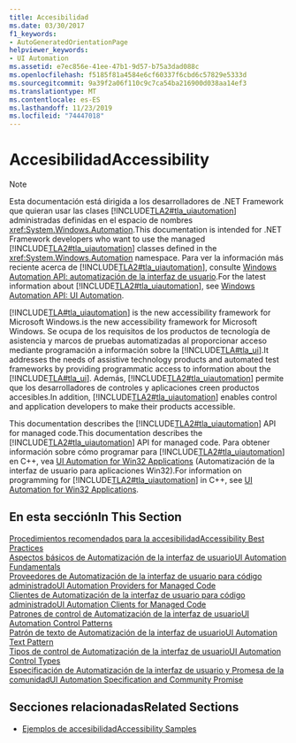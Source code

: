 ```yaml
---
title: Accesibilidad
ms.date: 03/30/2017
f1_keywords:
- AutoGeneratedOrientationPage
helpviewer_keywords:
- UI Automation
ms.assetid: e7ec856e-41ee-47b1-9d57-b75a3dad088c
ms.openlocfilehash: f5185f81a4584e6cf60337f6cbd6c57829e5333d
ms.sourcegitcommit: 9a39f2a06f110c9c7ca54ba216900d038aa14ef3
ms.translationtype: MT
ms.contentlocale: es-ES
ms.lasthandoff: 11/23/2019
ms.locfileid: "74447018"
---
```

# <a name="accessibility"></a><span data-ttu-id="3a5d4-102">Accesibilidad</span><span class="sxs-lookup"><span data-stu-id="3a5d4-102">Accessibility</span></span>
> [!NOTE]
> <span data-ttu-id="3a5d4-103">Esta documentación está dirigida a los desarrolladores de .NET Framework que quieran usar las clases [!INCLUDE[TLA2#tla_uiautomation](../../../includes/tla2sharptla-uiautomation-md.md)] administradas definidas en el espacio de nombres <xref:System.Windows.Automation>.</span><span class="sxs-lookup"><span data-stu-id="3a5d4-103">This documentation is intended for .NET Framework developers who want to use the managed [!INCLUDE[TLA2#tla_uiautomation](../../../includes/tla2sharptla-uiautomation-md.md)] classes defined in the <xref:System.Windows.Automation> namespace.</span></span> <span data-ttu-id="3a5d4-104">Para ver la información más reciente acerca de [!INCLUDE[TLA2#tla_uiautomation](../../../includes/tla2sharptla-uiautomation-md.md)], consulte [Windows Automation API: automatización de la interfaz de usuario](/windows/win32/winauto/entry-uiauto-win32).</span><span class="sxs-lookup"><span data-stu-id="3a5d4-104">For the latest information about [!INCLUDE[TLA2#tla_uiautomation](../../../includes/tla2sharptla-uiautomation-md.md)], see [Windows Automation API: UI Automation](/windows/win32/winauto/entry-uiauto-win32).</span></span>  
  
 [!INCLUDE[TLA#tla_uiautomation](../../../includes/tlasharptla-uiautomation-md.md)] <span data-ttu-id="3a5d4-105">is the new accessibility framework for Microsoft Windows.</span><span class="sxs-lookup"><span data-stu-id="3a5d4-105">is the new accessibility framework for Microsoft Windows.</span></span> <span data-ttu-id="3a5d4-106">Se ocupa de los requisitos de los productos de tecnología de asistencia y marcos de pruebas automatizadas al proporcionar acceso mediante programación a información sobre la [!INCLUDE[TLA#tla_ui](../../../includes/tlasharptla-ui-md.md)].</span><span class="sxs-lookup"><span data-stu-id="3a5d4-106">It addresses the needs of assistive technology products and automated test frameworks by providing programmatic access to information about the [!INCLUDE[TLA#tla_ui](../../../includes/tlasharptla-ui-md.md)].</span></span> <span data-ttu-id="3a5d4-107">Además, [!INCLUDE[TLA2#tla_uiautomation](../../../includes/tla2sharptla-uiautomation-md.md)] permite que los desarrolladores de controles y aplicaciones creen productos accesibles.</span><span class="sxs-lookup"><span data-stu-id="3a5d4-107">In addition, [!INCLUDE[TLA2#tla_uiautomation](../../../includes/tla2sharptla-uiautomation-md.md)] enables control and application developers to make their products accessible.</span></span>  
  
 <span data-ttu-id="3a5d4-108">This documentation describes the [!INCLUDE[TLA2#tla_uiautomation](../../../includes/tla2sharptla-uiautomation-md.md)] API for managed code.</span><span class="sxs-lookup"><span data-stu-id="3a5d4-108">This documentation describes the [!INCLUDE[TLA2#tla_uiautomation](../../../includes/tla2sharptla-uiautomation-md.md)] API for managed code.</span></span> <span data-ttu-id="3a5d4-109">Para obtener información sobre cómo programar para [!INCLUDE[TLA2#tla_uiautomation](../../../includes/tla2sharptla-uiautomation-md.md)] en C++, vea [UI Automation for Win32 Applications](/windows/desktop/winauto/windows-automation-api-portal) (Automatización de la interfaz de usuario para aplicaciones Win32).</span><span class="sxs-lookup"><span data-stu-id="3a5d4-109">For information on programming for [!INCLUDE[TLA2#tla_uiautomation](../../../includes/tla2sharptla-uiautomation-md.md)] in C++, see [UI Automation for Win32 Applications](/windows/desktop/winauto/windows-automation-api-portal).</span></span>  
  
## <a name="in-this-section"></a><span data-ttu-id="3a5d4-110">En esta sección</span><span class="sxs-lookup"><span data-stu-id="3a5d4-110">In This Section</span></span>  
 [<span data-ttu-id="3a5d4-111">Procedimientos recomendados para la accesibilidad</span><span class="sxs-lookup"><span data-stu-id="3a5d4-111">Accessibility Best Practices</span></span>](accessibility-best-practices.md)  
 [<span data-ttu-id="3a5d4-112">Aspectos básicos de Automatización de la interfaz de usuario</span><span class="sxs-lookup"><span data-stu-id="3a5d4-112">UI Automation Fundamentals</span></span>](index.md)  
 [<span data-ttu-id="3a5d4-113">Proveedores de Automatización de la interfaz de usuario para código administrado</span><span class="sxs-lookup"><span data-stu-id="3a5d4-113">UI Automation Providers for Managed Code</span></span>](ui-automation-providers-for-managed-code.md)  
 [<span data-ttu-id="3a5d4-114">Clientes de Automatización de la interfaz de usuario para código administrado</span><span class="sxs-lookup"><span data-stu-id="3a5d4-114">UI Automation Clients for Managed Code</span></span>](ui-automation-clients-for-managed-code.md)  
 [<span data-ttu-id="3a5d4-115">Patrones de control de Automatización de la interfaz de usuario</span><span class="sxs-lookup"><span data-stu-id="3a5d4-115">UI Automation Control Patterns</span></span>](ui-automation-control-patterns.md)  
 [<span data-ttu-id="3a5d4-116">Patrón de texto de Automatización de la interfaz de usuario</span><span class="sxs-lookup"><span data-stu-id="3a5d4-116">UI Automation Text Pattern</span></span>](ui-automation-text-pattern.md)  
 [<span data-ttu-id="3a5d4-117">Tipos de control de Automatización de la interfaz de usuario</span><span class="sxs-lookup"><span data-stu-id="3a5d4-117">UI Automation Control Types</span></span>](ui-automation-control-types.md)  
 [<span data-ttu-id="3a5d4-118">Especificación de Automatización de la interfaz de usuario y Promesa de la comunidad</span><span class="sxs-lookup"><span data-stu-id="3a5d4-118">UI Automation Specification and Community Promise</span></span>](ui-automation-specification-and-community-promise.md)  
  
## <a name="related-sections"></a><span data-ttu-id="3a5d4-119">Secciones relacionadas</span><span class="sxs-lookup"><span data-stu-id="3a5d4-119">Related Sections</span></span>  

- [<span data-ttu-id="3a5d4-120">Ejemplos de accesibilidad</span><span class="sxs-lookup"><span data-stu-id="3a5d4-120">Accessibility Samples</span></span>](https://github.com/Microsoft/WPF-Samples/tree/master/Accessibility) 
